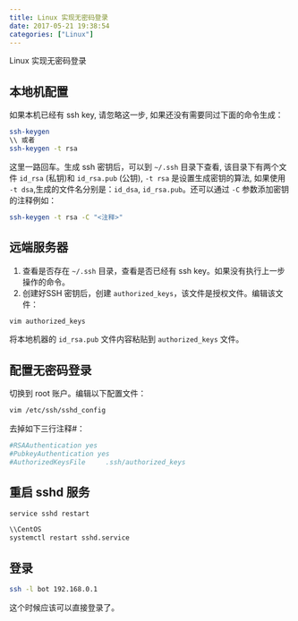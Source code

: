 ```yaml
---
title: Linux 实现无密码登录
date: 2017-05-21 19:38:54
categories: ["Linux"]
---
```

Linux 实现无密码登录


## 本地机配置

如果本机已经有 ssh key, 请忽略这一步, 如果还没有需要同过下面的命令生成：

``` bash
ssh-keygen
\\ 或者
ssh-keygen -t rsa
```

这里一路回车。生成 ssh 密钥后，可以到 `~/.ssh` 目录下查看, 该目录下有两个文件 `id_rsa` (私钥)和 `id_rsa.pub` (公钥),
`-t rsa` 是设置生成密钥的算法, 如果使用 `-t dsa`,生成的文件名分别是：`id_dsa`, `id_rsa.pub`。还可以通过 `-C` 参数添加密钥的注释例如：

``` bash
ssh-keygen -t rsa -C "<注释>"
```

## 远端服务器

1. 查看是否存在 `~/.ssh` 目录，查看是否已经有 ssh key。如果没有执行上一步操作的命令。
2. 创建好SSH 密钥后，创建 `authorized_keys`，该文件是授权文件。编辑该文件：

``` bash
vim authorized_keys
```

将本地机器的 `id_rsa.pub` 文件内容粘贴到 `authorized_keys` 文件。

## 配置无密码登录

切换到 root 账户。编辑以下配置文件：

``` bash
vim /etc/ssh/sshd_config
```

去掉如下三行注释#：

``` bash
#RSAAuthentication yes
#PubkeyAuthentication yes
#AuthorizedKeysFile     .ssh/authorized_keys
```

## 重启 sshd 服务

``` bash
service sshd restart

\\CentOS
systemctl restart sshd.service
```

## 登录

``` bash
ssh -l bot 192.168.0.1
```

这个时候应该可以直接登录了。

